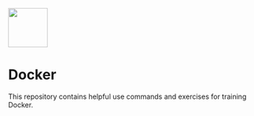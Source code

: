 <img src="https://storage.googleapis.com/wp-tg-medialess-b0f053fb-3872-4dfd-820f-c991becafc82/2022/01/5524fa25-docker-e1643232514783-290x300.png" width=80 height="80"/>
<h1>Docker</h1>
This repository contains helpful use commands and exercises for training Docker.

